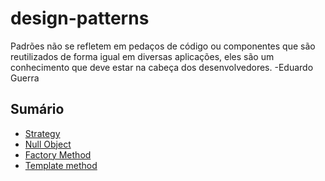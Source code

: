 # design-patterns

Padrões não se refletem em pedaços de código ou componentes que são reutilizados de forma igual em diversas aplicações, eles são um conhecimento que deve estar na cabeça dos desenvolvedores. -Eduardo Guerra

## Sumário

* [Strategy](https://github.com/barbara-oliveira/design-patterns/tree/master/DesignPatterns/src/com/br/exemplo/strategy)
* [Null Object](https://github.com/barbara-oliveira/design-patterns/tree/master/DesignPatterns/src/com/br/exemplo/nullobject)
* [Factory Method](https://github.com/barbara-oliveira/design-patterns/tree/master/DesignPatterns/src/com/br/exemplo/factorymethod)
* [Template method](https://github.com/barbara-oliveira/design-patterns/tree/master/DesignPatterns/src/com/br/exemplo/templatemethod)
